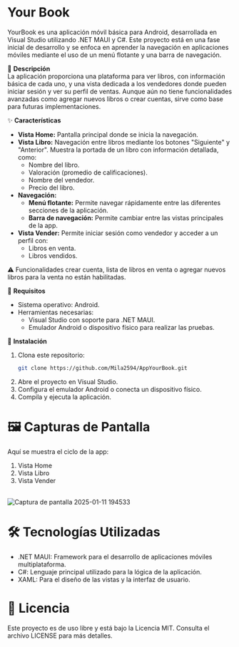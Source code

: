 # Your Book

YourBook es una aplicación móvil básica para Android, desarrollada en Visual Studio utilizando .NET MAUI y C#. Este proyecto está en una fase inicial de desarrollo y se enfoca en aprender la navegación en aplicaciones móviles mediante el uso de un menú flotante y una barra de navegación.

📝 **Descripción**  
La aplicación proporciona una plataforma para ver libros, con información básica de cada uno, y una vista dedicada a los vendedores donde pueden iniciar sesión y ver su perfil de ventas. Aunque aún no tiene funcionalidades avanzadas como agregar nuevos libros o crear cuentas, sirve como base para futuras implementaciones.

✨ **Características**  
- **Vista Home:** Pantalla principal donde se inicia la navegación.
- **Vista Libro:** Navegación entre libros mediante los botones "Siguiente" y "Anterior". Muestra la portada de un libro con información detallada, como:
  - Nombre del libro.
  - Valoración (promedio de calificaciones).
  - Nombre del vendedor.
  - Precio del libro.
- **Navegación:**
  - **Menú flotante:** Permite navegar rápidamente entre las diferentes secciones de la aplicación.
  - **Barra de navegación:** Permite cambiar entre las vistas principales de la app.
- **Vista Vender:** Permite iniciar sesión como vendedor y acceder a un perfil con:
  - Libros en venta.
  - Libros vendidos.
   
⚠️ Funcionalidades crear cuenta, lista de libros en venta o agregar nuevos libros para la venta no están habilitadas.

🚀 **Requisitos**  
- Sistema operativo: Android.
- Herramientas necesarias:
  - Visual Studio con soporte para .NET MAUI.
  - Emulador Android o dispositivo físico para realizar las pruebas.

📂 **Instalación**  
1. Clona este repositorio:
   ```bash
   git clone https://github.com/Mila2594/AppYourBook.git
2. Abre el proyecto en Visual Studio.
3. Configura el emulador Android o conecta un dispositivo físico.
4. Compila y ejecuta la aplicación.
   
# 🖼️ Capturas de Pantalla
Aquí se muestra el ciclo de la app:

1. Vista Home
2. Vista Libro
3. Vista Vender
<br><br>

<img src="https://github.com/Mila2594/AppYourBook/blob/main/cicloApp.png" alt="Captura de pantalla 2025-01-11 194533"/>

# 🛠️ Tecnologías Utilizadas

- .NET MAUI: Framework para el desarrollo de aplicaciones móviles multiplataforma.
- C#: Lenguaje principal utilizado para la lógica de la aplicación.
- XAML: Para el diseño de las vistas y la interfaz de usuario.
  
# 📜 Licencia
Este proyecto es de uso libre y está bajo la Licencia MIT. Consulta el archivo LICENSE para más detalles.

